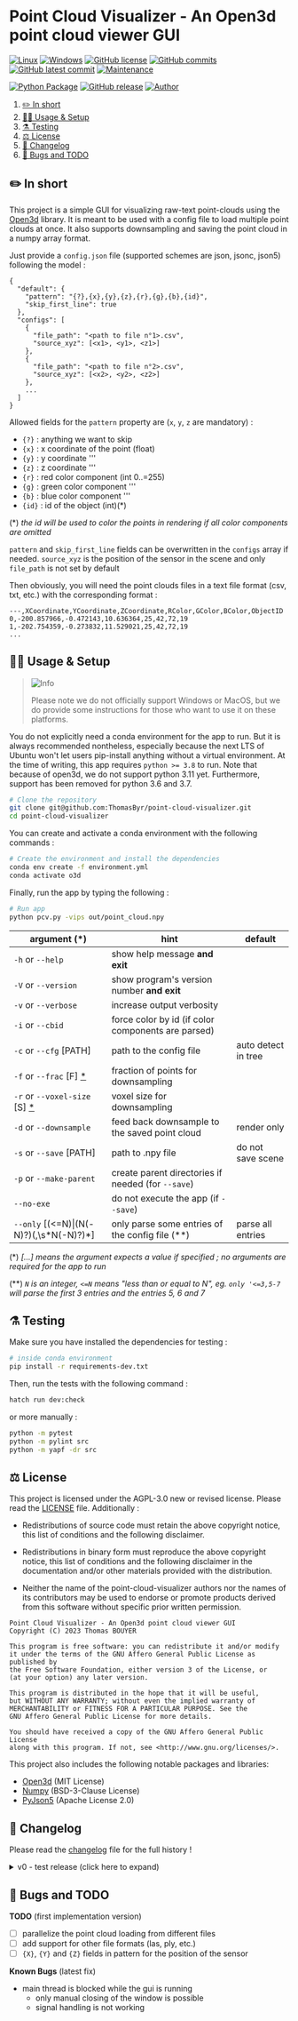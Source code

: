 # Point Cloud Visualizer - An Open3d point cloud viewer GUI

[![Linux](https://svgshare.com/i/Zhy.svg)](https://docs.microsoft.com/en-us/windows/wsl/tutorials/gui-apps)
[![Windows](https://svgshare.com/i/ZhY.svg)](https://svgshare.com/i/ZhY.svg)
[![GitHub license](https://img.shields.io/github/license/ThomasByr/point-cloud-visualizer)](https://github.com/ThomasByr/point-cloud-visualizer/blob/master/LICENSE)
[![GitHub commits](https://badgen.net/github/commits/ThomasByr/point-cloud-visualizer)](https://GitHub.com/ThomasByr/point-cloud-visualizer/commit/)
[![GitHub latest commit](https://badgen.net/github/last-commit/ThomasByr/point-cloud-visualizer)](https://gitHub.com/ThomasByr/point-cloud-visualizer/commit/)
[![Maintenance](https://img.shields.io/badge/maintained%3F-yes-green.svg)](https://GitHub.com/ThomasByr/point-cloud-visualizer/graphs/commit-activity)

[![Python Package](https://github.com/ThomasByr/point-cloud-visualizer/actions/workflows/python-package.yml/badge.svg)](https://github.com/ThomasByr/point-cloud-visualizer/actions/workflows/python-package.yml)
[![GitHub release](https://img.shields.io/github/release/ThomasByr/point-cloud-visualizer)](https://github.com/ThomasByr/point-cloud-visualizer)
[![Author](https://img.shields.io/badge/author-@ThomasByr-blue)](https://github.com/ThomasByr)

1. [✏️ In short](#️-in-short)
2. [👩‍🏫 Usage \& Setup](#-usage--setup)
3. [⚗️ Testing](#️-testing)
4. [⚖️ License](#️-license)
5. [🔄 Changelog](#-changelog)
6. [🐛 Bugs and TODO](#-bugs-and-todo)

## ✏️ In short

This project is a simple GUI for visualizing raw-text point-clouds using the [Open3d](http://www.open3d.org/) library. It is meant to be used with a config file to load multiple point clouds at once. It also supports downsampling and saving the point cloud in a numpy array format.

Just provide a `config.json` file (supported schemes are json, jsonc, json5) following the model :

```json5
{
  "default": {
    "pattern": "{?},{x},{y},{z},{r},{g},{b},{id}",
    "skip_first_line": true
  },
  "configs": [
    {
      "file_path": "<path to file n°1>.csv",
      "source_xyz": [<x1>, <y1>, <z1>]
    },
    {
      "file_path": "<path to file n°2>.csv",
      "source_xyz": [<x2>, <y2>, <z2>]
    },
    ...
  ]
}
```

Allowed fields for the `pattern` property are (`x`, `y`, `z` are mandatory) :

- `{?}` : anything we want to skip
- `{x}` : x coordinate of the point (float)
- `{y}` : y coordinate '''
- `{z}` : z coordinate '''
- `{r}` : red color component (int 0..=255)
- `{g}` : green color component '''
- `{b}` : blue color component '''
- `{id}` : id of the object (int)(\*)

(\*) _the id will be used to color the points in rendering if all color components are omitted_

`pattern` and `skip_first_line` fields can be overwritten in the `configs` array if needed. `source_xyz` is the position of the sensor in the scene and only `file_path` is not set by default

Then obviously, you will need the point clouds files in a text file format (csv, txt, etc.) with the corresponding format :

```csv
---,XCoordinate,YCoordinate,ZCoordinate,RColor,GColor,BColor,ObjectID
0,-200.857966,-0.472143,10.636364,25,42,72,19
1,-202.754359,-0.273832,11.529021,25,42,72,19
...
```

## 👩‍🏫 Usage & Setup

> <picture>
>   <source media="(prefers-color-scheme: light)" srcset="https://raw.githubusercontent.com/Mqxx/GitHub-Markdown/main/blockquotes/badge/light-theme/info.svg">
>   <img alt="Info" src="https://raw.githubusercontent.com/Mqxx/GitHub-Markdown/main/blockquotes/badge/dark-theme/info.svg">
> </picture><br>
>
> Please note we do not officially support Windows or MacOS, but we do provide some instructions for those who want to use it on these platforms.

You do not explicitly need a conda environment for the app to run. But it is always recommended nontheless, especially because the next LTS of Ubuntu won't let users pip-install anything without a virtual environment. At the time of writing, this app requires `python >= 3.8` to run. Note that because of open3d, we do not support python 3.11 yet. Furthermore, support has been removed for python 3.6 and 3.7.

```bash
# Clone the repository
git clone git@github.com:ThomasByr/point-cloud-visualizer.git
cd point-cloud-visualizer
```

You can create and activate a conda environment with the following commands :

```bash
# Create the environment and install the dependencies
conda env create -f environment.yml
conda activate o3d
```

Finally, run the app by typing the following :

```bash
# Run app
python pcv.py -vips out/point_cloud.npy
```

<!-- markdownlint-disable MD051 -->

| argument (\*)                              | hint                                               | default             |
| ------------------------------------------ | -------------------------------------------------- | ------------------- |
| `-h` or `--help`                           | show help message **and exit**                     |                     |
| `-V` or `--version`                        | show program's version number **and exit**         |                     |
| `-v` or `--verbose`                        | increase output verbosity                          |                     |
| `-i` or `--cbid`                           | force color by id (if color components are parsed) |                     |
| `-c` or `--cfg` [PATH]                     | path to the config file                            | auto detect in tree |
| `-f` or `--frac` [F] [\*][1]               | fraction of points for downsampling                |                     |
| `-r` or `--voxel-size` [S] [\*][1]         | voxel size for downsampling                        |                     |
| `-d` or `--downsample`                     | feed back downsample to the saved point cloud      | render only         |
| `-s` or `--save` [PATH]                    | path to .npy file                                  | do not save scene   |
| `-p` or `--make-parent`                    | create parent directories if needed (for `--save`) |                     |
| `--no-exe`                                 | do not execute the app (if `--save`)               |                     |
| `--only` [(<=N)\|(N(-N)?)(,\\s\*N(-N)?)\*] | only parse some entries of the config file (\*\*)  | parse all entries   |

[1]: ## "frac and voxel-size are mutually exclusive"

<!-- markdownlint-enable MD051 -->

(\*) _[...] means the argument expects a value if specified ; no arguments are required for the app to run_

(\*\*) _`N` is an integer, `<=N` means "less than or equal to N", eg. `only '<=3,5-7` will parse the first 3 entries and the entries 5, 6 and 7_

## ⚗️ Testing

Make sure you have installed the dependencies for testing :

```bash
# inside conda environment
pip install -r requirements-dev.txt
```

Then, run the tests with the following command :

```bash
hatch run dev:check
```

or more manually :

```bash
python -m pytest
python -m pylint src
python -m yapf -dr src
```

## ⚖️ License

This project is licensed under the AGPL-3.0 new or revised license. Please read the [LICENSE](LICENSE.md) file. Additionally :

- Redistributions of source code must retain the above copyright notice, this list of conditions and the following disclaimer.

- Redistributions in binary form must reproduce the above copyright notice, this list of conditions and the following disclaimer in the documentation and/or other materials provided with the distribution.

- Neither the name of the point-cloud-visualizer authors nor the names of its contributors may be used to endorse or promote products derived from this software without specific prior written permission.

```LICENSE
Point Cloud Visualizer - An Open3d point cloud viewer GUI
Copyright (C) 2023 Thomas BOUYER

This program is free software: you can redistribute it and/or modify
it under the terms of the GNU Affero General Public License as published by
the Free Software Foundation, either version 3 of the License, or
(at your option) any later version.

This program is distributed in the hope that it will be useful,
but WITHOUT ANY WARRANTY; without even the implied warranty of
MERCHANTABILITY or FITNESS FOR A PARTICULAR PURPOSE. See the
GNU Affero General Public License for more details.

You should have received a copy of the GNU Affero General Public License
along with this program. If not, see <http://www.gnu.org/licenses/>.
```

This project also includes the following notable packages and libraries:

- [Open3d](http://www.open3d.org/) (MIT License)
- [Numpy](https://numpy.org/) (BSD-3-Clause License)
- [PyJson5](https://github.com/Kijewski/pyjson5) (Apache License 2.0)

## 🔄 Changelog

Please read the [changelog](changelog.md) file for the full history !

<details>
  <summary>  v0 - test release (click here to expand) </summary>

**v0.1** first working version

- implemented auto detect for the config file (basic recursive search in non-hidden directories)
- added a proper cli
- `--save`, `--no-exe` and `--only` options in v0.1.3
- more checks for command line arguments
- repo made public

**v0.2** a more complete version

- added `--cbid` and `--frac` to affect rendering _only_
- the parser is no longer bloating the main file
- fixed a bug where points where created with wrong color
- modified `--only` to accept range (type `--only "<=N"` for older behavior)
- support for json5 config files
- `--make_parent` option to not fail if the parent directory in `--save` does not exist

**v0.3** wide python support

- support for python 3.8 to 3.10 (removed 3.6 and 3.7)
- fixed artifacts from previous support
- passive wait for the window to close (see [known bugs](README.md#-bugs-and-todo))
- added `--voxel-size` as an alternative to `--frac`
- `--downsample` option to feed back the downsampling onto the saved file (previously, downsampling was only applied to the rendering)
- delayed import of open3d to speed up the cli

</details>

## 🐛 Bugs and TODO

**TODO** (first implementation version)

- [ ] parallelize the point cloud loading from different files
- [ ] add support for other file formats (las, ply, etc.)
- [ ] `{X}`, `{Y}` and `{Z}` fields in pattern for the position of the sensor

**Known Bugs** (latest fix)

- main thread is blocked while the gui is running
  - only manual closing of the window is possible
  - signal handling is not working
